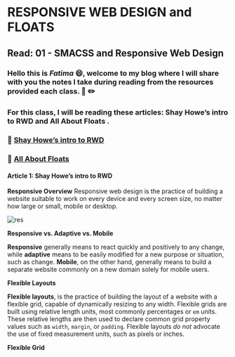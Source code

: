 # RESPONSIVE WEB DESIGN and FLOATS
## Read: 01 - SMACSS and Responsive Web Design 

### Hello this is ***Fatima*** :smile:, welcome to my blog where I will share with you the notes I take during reading from the resources provided each class. :closed_book: :pencil2:
### For this class, I will be reading these articles: **Shay Howe’s intro to RWD** and **All About Floats** .

### :pushpin: [Shay Howe’s intro to RWD](https://learn.shayhowe.com/advanced-html-css/responsive-web-design/)
### :pushpin: [All About Floats](https://css-tricks.com/all-about-floats/)


#### Article 1: Shay Howe’s intro to RWD

**Responsive Overview**
Responsive web design is the practice of building a website suitable to work on every device and every screen size, no matter how large or small, mobile or desktop.

![res](https://hackernoon.com/images/1tjg32bo.jpg)


**Responsive vs. Adaptive vs. Mobile**

**Responsive** generally means to react quickly and positively to any change, while **adaptive** means to be easily modified for a new purpose or situation, such as change.
**Mobile**, on the other hand, generally means to build a separate website commonly on a new domain solely for mobile users.


**Flexible Layouts**

**Flexible layouts**, is the practice of building the layout of a website with a flexible grid, capable of dynamically resizing to any width. Flexible grids are built using relative length units, most commonly percentages or `em` units. These relative lengths are then used to declare common grid property values such as `width`, `margin`, or `padding`.
Flexible layouts *do not* advocate the use of fixed measurement units, such as pixels or inches.


**Flexible Grid**












